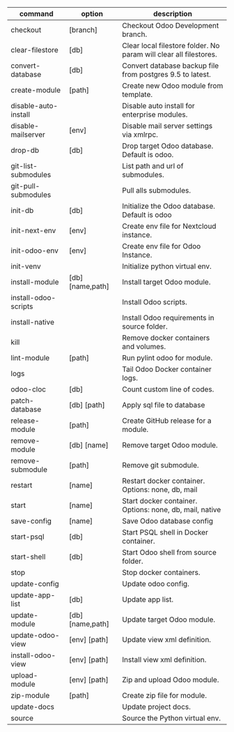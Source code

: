 | command              | option           | description                                                       |
| -------------------- | ---------------- | ----------------------------------------------------------------- |
| checkout             | [branch]         | Checkout Odoo Development branch.                                 |
| clear-filestore      | [db]             | Clear local filestore folder. No param will clear all filestores. |
| convert-database     | [db]             | Convert database backup file from postgres 9.5 to latest.         |
| create-module        | [path]           | Create new Odoo module from template.                             |
| disable-auto-install |                  | Disable auto install for enterprise modules.                      |
| disable-mailserver   | [env]            | Disable mail server settings via xmlrpc.                          |
| drop-db              | [db]             | Drop target Odoo database. Default is odoo.                       |
| git-list-submodules  |                  | List path and url of submodules.                                  |
| git-pull-submodules  |                  | Pull alls submodules.                                             |
| init-db              | [db]             | Initialize the Odoo database. Default is odoo                     |
| init-next-env        | [env]            | Create env file for Nextcloud instance.                           |
| init-odoo-env        | [env]            | Create env file for Odoo Instance.                                |
| init-venv            |                  | Initialize python virtual env.                                    |
| install-module       | [db] [name,path] | Install target Odoo module.                                       |
| install-odoo-scripts |                  | Install Odoo scripts.                                             |
| install-native       |                  | Install Odoo requirements in source folder.                       |
| kill                 |                  | Remove docker containers and volumes.                             |
| lint-module          | [path]           | Run pylint odoo for module.                                       |
| logs                 |                  | Tail Odoo Docker container logs.                                  |
| odoo-cloc            | [db]             | Count custom line of codes.                                       |
| patch-database       | [db] [path]      | Apply sql file to database                                        |
| release-module       | [path]           | Create GitHub release for a module.                               |
| remove-module        | [db] [name]      | Remove target Odoo module.                                        |
| remove-submodule     | [path]           | Remove git submodule.                                             |
| restart              | [name]           | Restart docker container. Options: none, db, mail                 |
| start                | [name]           | Start docker container. Options: none, db, mail, native           |
| save-config          | [name]           | Save Odoo database config                                         |
| start-psql           | [db]             | Start PSQL shell in Docker container.                             |
| start-shell          | [db]             | Start Odoo shell from source folder.                              |
| stop                 |                  | Stop docker containers.                                           |
| update-config        |                  | Update odoo config.                                               |
| update-app-list      | [db]             | Update app list.                                                  |
| update-module        | [db] [name,path] | Update target Odoo module.                                        |
| update-odoo-view     | [env] [path]     | Update view xml definition.                                       |
| install-odoo-view    | [env] [path]     | Install view xml definition.                                      |
| upload-module        | [env] [path]     | Zip and upload Odoo module.                                       |
| zip-module           | [path]           | Create zip file for module.                                       |
| update-docs          |                  | Update project docs.                                              |
| source               |                  | Source the Python virtual env.                                    |
